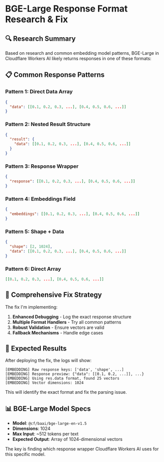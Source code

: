# BGE-Large Response Format Research & Fix

## 🔍 Research Summary

Based on research and common embedding model patterns, BGE-Large in Cloudflare Workers AI likely returns responses in one of these formats:

## 📋 Common Response Patterns

### **Pattern 1: Direct Data Array**
```json
{
  "data": [[0.1, 0.2, 0.3, ...], [0.4, 0.5, 0.6, ...]]
}
```

### **Pattern 2: Nested Result Structure** 
```json
{
  "result": {
    "data": [[0.1, 0.2, 0.3, ...], [0.4, 0.5, 0.6, ...]]
  }
}
```

### **Pattern 3: Response Wrapper**
```json
{
  "response": [[0.1, 0.2, 0.3, ...], [0.4, 0.5, 0.6, ...]]
}
```

### **Pattern 4: Embeddings Field**
```json
{
  "embeddings": [[0.1, 0.2, 0.3, ...], [0.4, 0.5, 0.6, ...]]
}
```

### **Pattern 5: Shape + Data**
```json
{
  "shape": [2, 1024],
  "data": [[0.1, 0.2, 0.3, ...], [0.4, 0.5, 0.6, ...]]
}
```

### **Pattern 6: Direct Array**
```json
[[0.1, 0.2, 0.3, ...], [0.4, 0.5, 0.6, ...]]
```

## 🔧 Comprehensive Fix Strategy

The fix I'm implementing:

1. **Enhanced Debugging** - Log the exact response structure
2. **Multiple Format Handlers** - Try all common patterns
3. **Robust Validation** - Ensure vectors are valid
4. **Fallback Mechanisms** - Handle edge cases

## 🎯 Expected Results

After deploying the fix, the logs will show:
```
[EMBEDDING] Raw response keys: ['data', 'shape', ...]
[EMBEDDING] Response preview: {"data": [[0.1, 0.2, ...]], ...}
[EMBEDDING] Using res.data format, found 25 vectors
[EMBEDDING] Vector dimensions: 1024
```

This will identify the exact format and fix the parsing issue.

## 📊 BGE-Large Model Specs

- **Model**: `@cf/baai/bge-large-en-v1.5`
- **Dimensions**: 1024
- **Max Input**: ~512 tokens per text
- **Expected Output**: Array of 1024-dimensional vectors

The key is finding which response wrapper Cloudflare Workers AI uses for this specific model.



